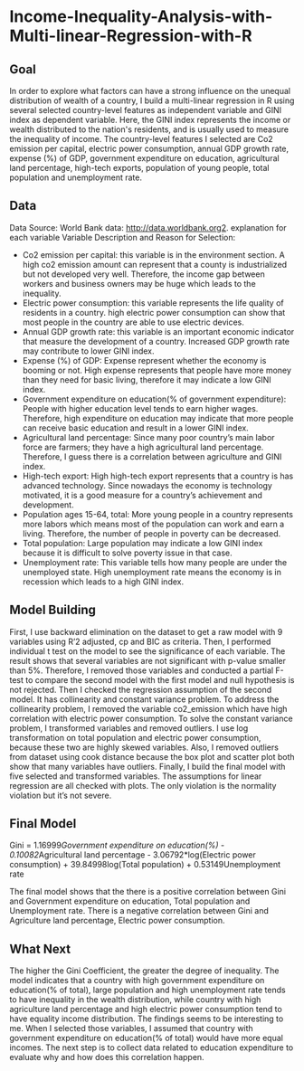 # Income-Inequality-Analysis-with-Multi-linear-Regression-with-R


## **Goal**

In order to explore what factors can have a strong influence on the unequal distribution of wealth of a country, I build a multi-linear regression in R using several selected country-level features as independent variable and GINI index as dependent variable. Here, the GINI index represents the income or wealth distributed to the nation's residents, and is usually used to measure the inequality of income. The country-level features I selected are Co2 emission per capital, electric power consumption, annual GDP growth rate, expense (%) of GDP, government expenditure on education, agricultural land percentage, high-tech exports, population of young people, total population and unemployment rate. 

## **Data**

Data Source: World Bank data: http://data.worldbank.org2. explanation for each variable
Variable Description and Reason for Selection:

- Co2 emission per capital: this variable is in the environment section. A high co2 emission amount can represent that a county is industrialized but not developed very well. Therefore, the income gap between workers and business owners may be huge which leads to the inequality.
- Electric power consumption: this variable represents the life quality of residents in a country. high electric power consumption can show that most people in the country are able to use electric devices. 
- Annual GDP growth rate: this variable is an important economic indicator that measure the development of a country. Increased GDP growth rate may contribute to lower GINI index.
- Expense (%) of GDP:  Expense represent whether the economy is booming or not. High expense represents that people have more money than they need for basic living, therefore it may indicate a low GINI index.
- Government expenditure on education(% of government expenditure): People with higher education level tends to earn higher wages. Therefore, high expenditure on education may indicate that more people can receive basic education and result in a lower GINI index.
- Agricultural land percentage: Since many poor country’s main labor force are farmers; they have a high agricultural land percentage. Therefore, I guess there is a correlation between agriculture and GINI index.
- High-tech export: High high-tech export represents that a country is has advanced technology. Since nowadays the economy is technology motivated, it is a good measure for a country’s achievement and development.
- Population ages 15-64, total: More young people in a country represents more labors which means most of the population can work and earn a living. Therefore, the number of people in poverty can be decreased.
- Total population: Large population may indicate a low GINI index because it is difficult to solve poverty issue in that case.
- Unemployment rate: This variable tells how many people are under the unemployed state. High unemployment rate means the economy is in recession which leads to a high GINI index.

## **Model Building**

First, I use backward elimination on the dataset to get a raw model with 9 variables using R’2 adjusted, cp and BIC as criteria. Then, I performed individual t test on the model to see the significance of each variable. The result shows that several variables are not significant with p-value smaller than 5%. Therefore, I removed those variables and conducted a partial F-test to compare the second model with the first model and null hypothesis is not rejected. 
Then I checked the regression assumption of the second model. It has collinearity and constant variance problem. To address the collinearity problem, I removed the variable co2_emission which have high correlation with electric power consumption. To solve the constant variance problem, I transformed variables and removed outliers. I use log transformation on total population and electric power consumption, because these two are highly skewed variables. Also, I removed outliers from dataset using cook distance because the box plot and scatter plot both show that many variables have outliers.
Finally, I build the final model with five selected and transformed variables. The assumptions for linear regression are all checked with plots. The only violation is the normality violation but it’s not severe.

## **Final Model**

Gini = 1.16999*Government expenditure on education(%) - 0.10082*Agricultural land percentage -  3.06792*log(Electric power consumption) + 39.84998log(Total population) + 0.53149Unemployment rate

The final model shows that the there is a positive correlation between Gini and Government expenditure on education, Total population and Unemployment rate. There is a negative correlation between Gini and Agriculture land percentage, Electric power consumption.


## **What Next**

The higher the Gini Coefficient, the greater the degree of inequality. The model indicates that a country with high government expenditure on education(% of total), large population and high unemployment rate tends to have inequality in the wealth distribution, while country with high agriculture land percentage and high electric power consumption tend to have equality income distribution. The findings seems to be interesting to me. When I selected those variables, I assumed that country with government expenditure on education(% of total) would have more equal incomes. The next step is to collect data related to education expenditure to evaluate why and how does this correlation happen.

